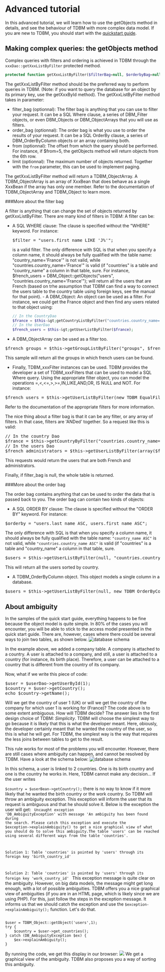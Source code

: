Advanced tutorial
=================

In this advanced tutorial, we will learn how to use the getObjects method in details, and see the behaviour of TDBM with more complex data model.
If you are new to TDBM, you should start with the <a href="quickstart.html">quickstart guide</a>.

Making complex queries: the getObjects method
---------------------------------------------

Complex queries with filters and ordering is achieved in TDBM through the <code>xxxDao::getXxxListByFilter</code> protected method.

```php
protected function getXxxListByFilter($filterBag=null, $orderbyBag=null, $from=null, $limit=null);
```

The getXxxListByFilter method should be the preferred way to perform queries in TDBM.  (Note: if you want to query the database for an object by its primary key, use the getXxxById method).
The getXxxListByFilter method takes in parameter: 
- filter_bag (optionnal): The filter bag is anything that you can use to filter your request. It can be a SQL Where clause,	a series of DBM_Filter objects, or even DBM_Objects or DBM_ObjectArrays that you will use as filters.
- order_bag (optionnal): The order bag is what you use to order the results of your request. It can be a SQL OrderBy clause,	a series of DBM_OrderByColumn objects or an array containing both.
- from (optionnal): The offset from which the query should be performed. For instance, if $from=5, the getObjects method will return objects from the 6th row.
- limit (optionnal): The maximum number of objects returned. Together with the <code>from</code> parameter, this can be used to implement paging.


The getXxxListByFilter method will return a TDBM_ObjectArray. A TDBM_ObjectArray is an array of XxxBean that does behave as 
a single XxxBean if the array has only one member. Refer to the documentation of TDBM_ObjectArray and TDBM_Object to learn more.

###More about the filter bag

A filter is anything that can change the set of objects returned by getXxxListByFilter. 
There are many kind of filters in TDBM: A filter can be: 

- A SQL WHERE clause:
  The clause is specified without the "WHERE" keyword. For instance:  
  <pre class="brush:php">$filter = "users.first_name LIKE 'J%'";</pre>
  is a valid filter. 
  The only difference with SQL is that when you specify a column name, it should always be fully qualified with the table name: "country_name='France'" is not valid, while "countries.country_name='France'" is valid (if  		"countries" is a table and "country_name" a column in that table, sure.  		For instance,  				$french_users = DBM_Object::getObjects("users", "countries.country_name='France'");  		will return all the users that are French (based on trhe assumption that TDBM can find a way to connect the users  		table to the country table using foreign keys, see the manual for that point). - A DBM_Object:
  An object can be used as a filter. 
  For instance, we could get the France object and then find any users related to that object using:
  ```php
  // In the CountryDao
  $france = $this-&gt;getCountryListByFilter("countries.country_name='France'");
  // In the UserDao
  $french_users = $this-&gt;getUserListByFilter($france);
  ```

- A DBM_ObjectArray can be used as a filter too.
<pre class="brush:php">$french_groups = $this-&gt;getGroupListByFilter("groups", $french_users);</pre>
This sample will return all the groups in which french users can be found.

- Finally, TDBM_xxxFilter instances can be used.
TDBM provides the developer a set of TDBM_xxxFilters that can be used to model a SQL Where query. Using the appropriate filter object, you can model the operations =,&lt;,&lt;=,&gt;,&gt;=,IN,LIKE,AND,OR, IS NULL and NOT.
For instance:
<pre class="brush:php">$french_users = $this-&gt;getUserListByFilter(new TDBM_EqualFilter('countries','country_name','France'));</pre>
Refer to the documentation of the appropriate filters for more information.


The nice thing about a filter bag is that it can be any filter, or any array of filters.
In that case, filters are  'ANDed' together.  So a request like this is valid:
<pre class="brush:php">
// In the country Dao
$france = $this-&gt;getCountryByFilter("countries.country_name='France'");
// In the users Dao
$french_administrators = $this-&gt;getUserListByFilter(array($france,"role.role_name='Administrators'"));
</pre>

This requests would return the users that are both French and administrators.

Finally, if filter_bag is null, the whole table is returned.


###More about the order bag

The order bag contains anything that can be used to order the data that is passed back to you. 
The order bag can contain two kinds of objects: 


- A SQL ORDER BY clause:
The clause is specified without the "ORDER BY" keyword. For instance:
<pre class="brush:php">$orderby = "users.last_name ASC, users.first_name ASC";</pre>
The only difference with SQL is that when you specify a column name, it should always be fully qualified with the table name: <code>"country_name ASC"</code> is not valid, while <code>"countries.country_name ASC"</code> is valid (if "countries" is a table and "country_name" a column in that table, sure.
<pre class="brush:php">$users = $this-&gt;getUserListByFilter(null, "countries.country_name ASC");</pre>
This will return all the users sorted by country.
- A TDBM_OrderByColumn object.
This object models a single column in a database.
<pre class="brush:php">$users = $this-&gt;getUserListByFilter(null, new TDBM_OrderByColumn("country", "country_name", "ASC");</pre>
	
About ambiguity
---------------

In the samples of the quick start guide, everything happens to be fine because the object model is quite simple. In 80% of the cases you will encounter, you will be able to stick to the access model presented in the quick start guide. There are, however, cases where there could be several ways to join two tables, as shown below.
<img src="images/schema2.png" alt="database schema"/>

In the example above, we added a company table. A company is attached to a country. A user is attached to a company, and still, a user is attached to a country (for instance, its birth place). Therefore, a user can be attached to a country that is different from the country of its company.

Now, what if we write this piece of code:

<pre class="brush:php">$user = $userDao-&gt;getUserById(1);
$country = $user-&gt;getCountry();
echo $country-&gt;getName();</pre>

Will we get the country of user 1 (UK) or will we get the country of the company for which user 1 is working for (France)? The code above is to some extent ambiguous. How will TDBM decide?
The answer lies in the first design choice of TDBM: _Simplicity_. TDBM will choose the simplest way to go because it is likely that this is what the developer meant. Here, obiously, the developer certainly meant that he wanted the country of the user, so this is what he will get.
For TDBM, the simplest way is the way that requires the less joins between tables to get to the result.

This rule works for most of the problems you will encounter. However, there are still cases where ambiguity can happen, and cannot be resolved by TDBM. Have a look at the schema below:
<img src="images/schema3.png" alt="database schema"/>

In this schema, a user is linked to 2 countries. One is its birth country and one is the country he works in. Here, TDBM cannot make any decision... If the user writes

<code>$country = $userBean-&gt;getCountry();</code>
there is no way to know if it more likely that he wanted the birth country or the work country. So TDBM will throw an ambiguity exception. This exception will inform the user that its request is ambiguous and that he should solve it. Below is the exception the user will get:
<code>
Uncaught exception 'DB_AmbiguityException' with message 'An ambiguity has been found during the search. Please catch this exception and execute the $exception-&gt;explainAmbiguity() to get a nice graphical view of what you should do to solve this ambiguity.The table 'users' can be reached using several different ways from the table 'countries'.

Solution 1:
Table 'countries' is pointed by 'users' through its foreign key 'birth_country_id'

Solution 2:
Table 'countries' is pointed by 'users' through its foreign key 'work_country_id'
</code>
This exception message is quite clear on the ambiguity. However, on big data models, the message might get long enough, with a lot of possible ambiguities. TDBM offers you a nice graphical view of ambiguities (if you are in an HTML page, which is likely since we are using PHP). For this, just follow the steps in the exception message. It informs us that we should catch the exception and use the <code>$exception-&gt;explainAmbiguity();</code> function. Let's do that.


<code>
$user = TDBM_Object::getObject('users',1);
try {
	$country = $user-&gt;get_countries();
} catch (DB_AmbiguityException $ex) {
	$ex-&gt;explainAmbiguity();
}
</code>


By running the code, we get this display in our browser:
<img src="images/ambiguity_screenshot.png" />
We get a graphical view of the ambiguity. TDBM also proposes you a way of sorting this ambiguity.
